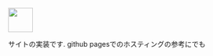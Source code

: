 <p>
  <img src="https://github.com/maemon4095/HackNoSense/blob/917bee36a81ed6ae03f8495d8b9d938cf564cc3b/site/assets/images/logo.svg" height="50px">
</p>
サイトの実装です. github pagesでのホスティングの参考にでも
